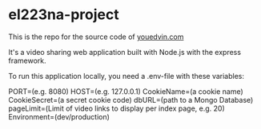 # el223na-project

This is the repo for the source code of [youedvin.com](https://youedvin.com)

It's a video sharing web application built with Node.js with the express framework. 

To run this application locally, you need a .env-file with these variables:

PORT=(e.g. 8080)
HOST=(e.g. 127.0.0.1)
CookieName=(a cookie name)
CookieSecret=(a secret cookie code)
dbURL=(path to a Mongo Database)
pageLimit=(Limit of video links to display per index page, e.g. 20)
Environment=(dev/production)
